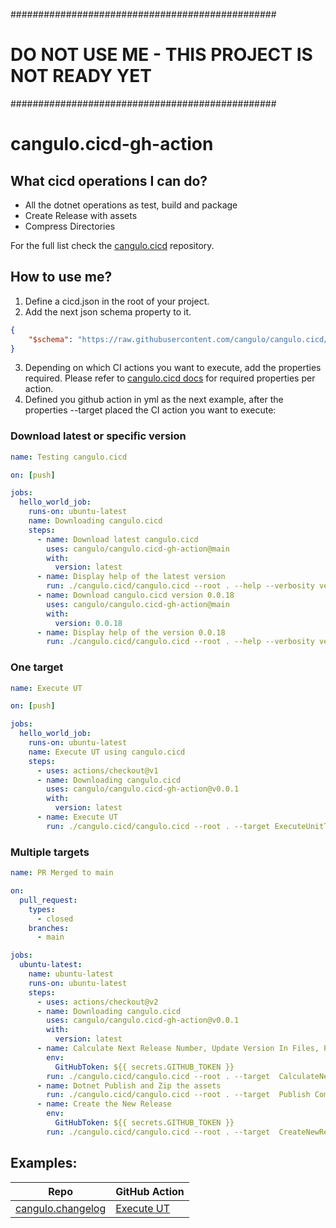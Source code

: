 ################################################
# DO NOT USE ME - THIS PROJECT IS NOT READY YET
################################################

# cangulo.cicd-gh-action

## What cicd operations I can do?

* All the dotnet operations as test, build and package
* Create Release with assets
* Compress Directories

For the full list check the [cangulo.cicd](https://github.com/cangulo/cangulo.cicd#available-actions) repository.

## How to use me?

1. Define a cicd.json in the root of your project. 
2. Add the next json schema property to it.

```json
{
    "$schema": "https://raw.githubusercontent.com/cangulo/cangulo.cicd/main/cicd.schema.json"
}
```

3. Depending on which CI actions you want to execute, add the properties required. Please refer to [cangulo.cicd docs](https://github.com/cangulo/cangulo.cicd#available-actions) for required properties per action.
4. Defined you github action in yml as the next example, after the properties --target placed the CI action you want to execute:

### Download latest or specific version

```yml
name: Testing cangulo.cicd

on: [push]

jobs:
  hello_world_job:
    runs-on: ubuntu-latest
    name: Downloading cangulo.cicd
    steps:
      - name: Download latest cangulo.cicd
        uses: cangulo/cangulo.cicd-gh-action@main
        with:
          version: latest
      - name: Display help of the latest version
        run: ./cangulo.cicd/cangulo.cicd --root . --help --verbosity verbose
      - name: Download cangulo.cicd version 0.0.18
        uses: cangulo/cangulo.cicd-gh-action@main
        with:
          version: 0.0.18
      - name: Display help of the version 0.0.18
        run: ./cangulo.cicd/cangulo.cicd --root . --help --verbosity verbose
```

### One target

```yml
name: Execute UT

on: [push]

jobs:
  hello_world_job:
    runs-on: ubuntu-latest
    name: Execute UT using cangulo.cicd
    steps:
      - uses: actions/checkout@v1
      - name: Downloading cangulo.cicd
        uses: cangulo/cangulo.cicd-gh-action@v0.0.1
        with:
          version: latest
      - name: Execute UT
        run: ./cangulo.cicd/cangulo.cicd --root . --target ExecuteUnitTests

```
### Multiple targets
```yml
name: PR Merged to main

on:
  pull_request:
    types:
      - closed
    branches:
      - main

jobs:
  ubuntu-latest:
    name: ubuntu-latest
    runs-on: ubuntu-latest
    steps:
      - uses: actions/checkout@v2
      - name: Downloading cangulo.cicd
        uses: cangulo/cangulo.cicd-gh-action@v0.0.1
        with:
          version: latest
      - name: Calculate Next Release Number, Update Version In Files, Push Changes
        env:
          GitHubToken: ${{ secrets.GITHUB_TOKEN }}
        run: ./cangulo.cicd/cangulo.cicd --root . --target  CalculateNextReleaseNumber UpdateVersionInFiles GitPush
      - name: Dotnet Publish and Zip the assets
        run: ./cangulo.cicd/cangulo.cicd --root . --target  Publish CompressDirectory
      - name: Create the New Release
        env:
          GitHubToken: ${{ secrets.GITHUB_TOKEN }}
        run: ./cangulo.cicd/cangulo.cicd --root . --target  CreateNewRelease
```


## Examples:

| Repo                                                              | GitHub Action                                                                                         |
| ----------------------------------------------------------------- | ----------------------------------------------------------------------------------------------------- |
| [cangulo.changelog](https://github.com/cangulo/cangulo.changelog) | [Execute UT ](https://github.com/cangulo/cangulo.changelog/actions/workflows/testingcangulobuild.yml) |
